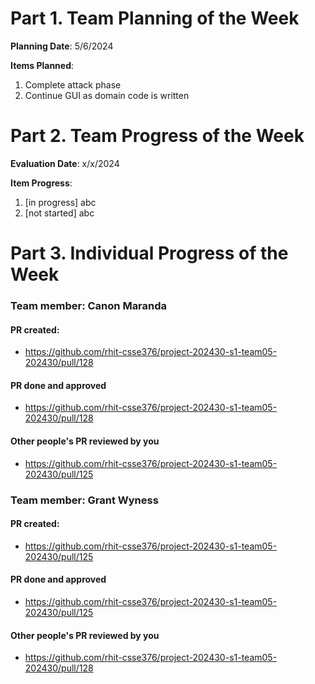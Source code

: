 # Part 1. Team Planning of the Week
**Planning Date**: 5/6/2024

**Items Planned**:
1. Complete attack phase
2. Continue GUI as domain code is written

# Part 2. Team Progress of the Week
**Evaluation Date**: x/x/2024

**Item Progress**:
1. [in progress] abc
2. [not started] abc

# Part 3. Individual Progress of the Week
### Team member: Canon Maranda
#### PR created:
- https://github.com/rhit-csse376/project-202430-s1-team05-202430/pull/128

#### PR done and approved
- https://github.com/rhit-csse376/project-202430-s1-team05-202430/pull/128

#### Other people's PR reviewed by you
- https://github.com/rhit-csse376/project-202430-s1-team05-202430/pull/125

### Team member: Grant Wyness
#### PR created:
- https://github.com/rhit-csse376/project-202430-s1-team05-202430/pull/125

#### PR done and approved
- https://github.com/rhit-csse376/project-202430-s1-team05-202430/pull/125

#### Other people's PR reviewed by you
- https://github.com/rhit-csse376/project-202430-s1-team05-202430/pull/128

